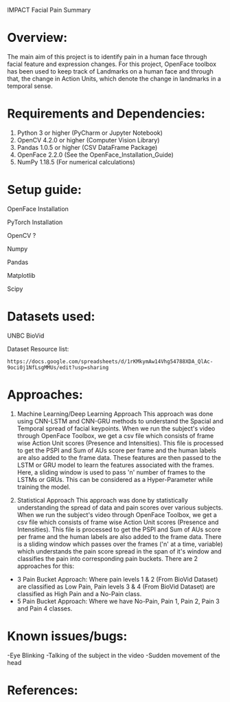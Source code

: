 IMPACT Facial Pain Summary

# Overview:
The main aim of this project is to identify pain in a human face through facial feature and expression changes. For this project, OpenFace toolbox has been used to keep track of Landmarks on a human face and through that, the change in Action Units, which denote the change in landmarks in a temporal sense.

# Requirements and Dependencies:
1. Python 3 or higher (PyCharm or Jupyter Notebook)
2. OpenCV 4.2.0 or higher (Computer Vision Library)
3. Pandas 1.0.5 or higher (CSV DataFrame Package)
4. OpenFace 2.2.0 (See the OpenFace_Installation_Guide)
5. NumPy 1.18.5 (For numerical calculations)

# Setup guide:

OpenFace Installation

PyTorch Installation

OpenCV ?

Numpy

Pandas

Matplotlib

Scipy

# Datasets used:

UNBC
BioVid

Dataset Resource list:
```
https://docs.google.com/spreadsheets/d/1rKMkymAw14Vhg54788XDA_QlAc-9oci0j1NfLsgMMUs/edit?usp=sharing
```

# Approaches:
1) Machine Learning/Deep Learning Approach
This approach was done using CNN-LSTM and CNN-GRU methods to understand the Spacial and Temporal spread of facial keypoints. When we run the subject's video through OpenFace Toolbox, we get a csv file which consists of frame wise Action Unit scores (Presence and Intensities). This file is processed to get the PSPI and Sum of AUs score per frame and the human labels are also added to the frame data. These features are then passed to the LSTM or GRU model to learn the features associated with the frames. Here, a sliding window is used to pass 'n' number of frames to the LSTMs or GRUs. This can be considered as a Hyper-Parameter while training the model.

2) Statistical Approach
This approach was done by statistically understanding the spread of data and pain scores over various subjects. When we run the subject's video through OpenFace Toolbox, we get a csv file which consists of frame wise Action Unit scores (Presence and Intensities). This file is processed to get the PSPI and Sum of AUs score per frame and the human labels are also added to the frame data. There is a sliding window which passes over the frames ('n' at a time, variable) which understands the pain score spread in the span of it's window and classifies the pain into corresponding pain buckets. There are 2 approaches for this:
- 3 Pain Bucket Approach: Where pain levels 1 & 2 (From BioVid Dataset) are classified as Low Pain, Pain levels 3 & 4 (From BioVid Dataset) are classified as High Pain and a No-Pain class.
- 5 Pain Bucket Approach: Where we have No-Pain, Pain 1, Pain 2, Pain 3 and Pain 4 classes.

# Known issues/bugs:
-Eye Blinking
-Talking of the subject in the video
-Sudden movement of the head

# References:
